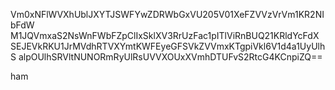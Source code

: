 Vm0xNFlWVXhUblJXYTJSWFYwZDRWbGxVU205V01XeFZVVzVrVm1KR2NIbFdW
M1JQVmxaS2NsWnFWbFZpClIxSklXV3RrUzFac1pITlViRnBUQ21KRldYcFdX
SEJEVkRKU1JrMVdhRTVXYmtKWFEyeGFSVkZVVmxKTgpiVkl6V1d4a1UyUlhS
alpOUlhSRVltNUNORmRyUlRsUVVXOUxXVmhDTUFvS2RtcG4KCnpiZQ==

ham